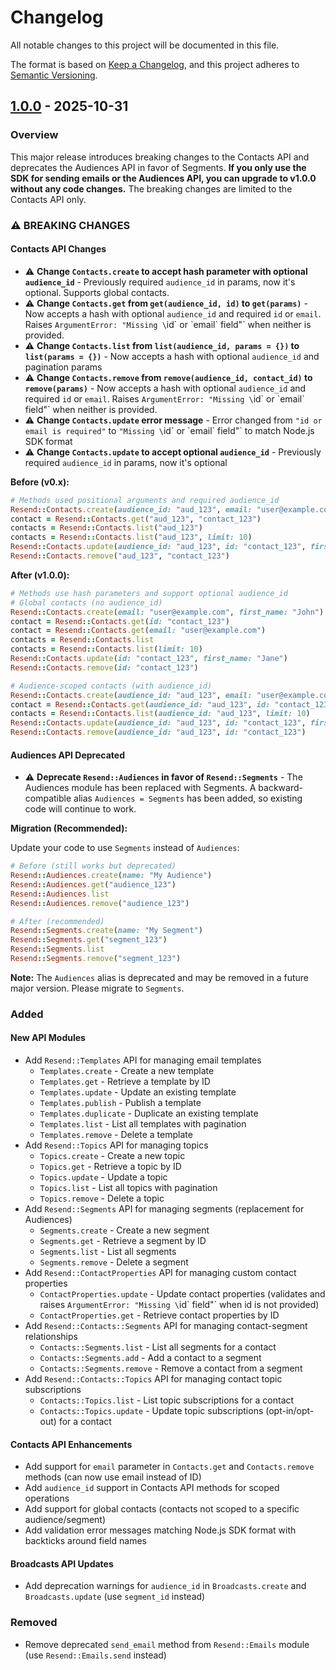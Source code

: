 # Changelog

All notable changes to this project will be documented in this file.

The format is based on [Keep a Changelog](https://keepachangelog.com/en/1.0.0/),
and this project adheres to [Semantic Versioning](https://semver.org/spec/v2.0.0.html).

## [1.0.0] - 2025-10-31

### Overview

This major release introduces breaking changes to the Contacts API and deprecates the Audiences API in favor of Segments. **If you only use the SDK for sending emails or the Audiences API, you can upgrade to v1.0.0 without any code changes.** The breaking changes are limited to the Contacts API only.

### ⚠️ BREAKING CHANGES

#### Contacts API Changes

- ⚠️ **Change `Contacts.create` to accept hash parameter with optional `audience_id`** - Previously required `audience_id` in params, now it's optional. Supports global contacts.
- ⚠️ **Change `Contacts.get` from `get(audience_id, id)` to `get(params)`** - Now accepts a hash with optional `audience_id` and required `id` or `email`. Raises `ArgumentError: "Missing \`id\` or \`email\` field"` when neither is provided.
- ⚠️ **Change `Contacts.list` from `list(audience_id, params = {})` to `list(params = {})`** - Now accepts a hash with optional `audience_id` and pagination params
- ⚠️ **Change `Contacts.remove` from `remove(audience_id, contact_id)` to `remove(params)`** - Now accepts a hash with optional `audience_id` and required `id` or `email`. Raises `ArgumentError: "Missing \`id\` or \`email\` field"` when neither is provided.
- ⚠️ **Change `Contacts.update` error message** - Error changed from `"id or email is required"` to `"Missing \`id\` or \`email\` field"` to match Node.js SDK format
- ⚠️ **Change `Contacts.update` to accept optional `audience_id`** - Previously required `audience_id` in params, now it's optional

**Before (v0.x):**

```ruby
# Methods used positional arguments and required audience_id
Resend::Contacts.create(audience_id: "aud_123", email: "user@example.com", first_name: "John")
contact = Resend::Contacts.get("aud_123", "contact_123")
contacts = Resend::Contacts.list("aud_123")
contacts = Resend::Contacts.list("aud_123", limit: 10)
Resend::Contacts.update(audience_id: "aud_123", id: "contact_123", first_name: "Jane")
Resend::Contacts.remove("aud_123", "contact_123")
```

**After (v1.0.0):**

```ruby
# Methods use hash parameters and support optional audience_id
# Global contacts (no audience_id)
Resend::Contacts.create(email: "user@example.com", first_name: "John")
contact = Resend::Contacts.get(id: "contact_123")
contact = Resend::Contacts.get(email: "user@example.com")
contacts = Resend::Contacts.list
contacts = Resend::Contacts.list(limit: 10)
Resend::Contacts.update(id: "contact_123", first_name: "Jane")
Resend::Contacts.remove(id: "contact_123")

# Audience-scoped contacts (with audience_id)
Resend::Contacts.create(audience_id: "aud_123", email: "user@example.com", first_name: "John")
contact = Resend::Contacts.get(audience_id: "aud_123", id: "contact_123")
contacts = Resend::Contacts.list(audience_id: "aud_123", limit: 10)
Resend::Contacts.update(audience_id: "aud_123", id: "contact_123", first_name: "Jane")
Resend::Contacts.remove(audience_id: "aud_123", id: "contact_123")
```

#### Audiences API Deprecated

- ⚠️ **Deprecate `Resend::Audiences` in favor of `Resend::Segments`** - The Audiences module has been replaced with Segments. A backward-compatible alias `Audiences = Segments` has been added, so existing code will continue to work.

**Migration (Recommended):**

Update your code to use `Segments` instead of `Audiences`:

```ruby
# Before (still works but deprecated)
Resend::Audiences.create(name: "My Audience")
Resend::Audiences.get("audience_123")
Resend::Audiences.list
Resend::Audiences.remove("audience_123")

# After (recommended)
Resend::Segments.create(name: "My Segment")
Resend::Segments.get("segment_123")
Resend::Segments.list
Resend::Segments.remove("segment_123")
```

**Note:** The `Audiences` alias is deprecated and may be removed in a future major version. Please migrate to `Segments`.

### Added

#### New API Modules

- Add `Resend::Templates` API for managing email templates
  - `Templates.create` - Create a new template
  - `Templates.get` - Retrieve a template by ID
  - `Templates.update` - Update an existing template
  - `Templates.publish` - Publish a template
  - `Templates.duplicate` - Duplicate an existing template
  - `Templates.list` - List all templates with pagination
  - `Templates.remove` - Delete a template
- Add `Resend::Topics` API for managing topics
  - `Topics.create` - Create a new topic
  - `Topics.get` - Retrieve a topic by ID
  - `Topics.update` - Update a topic
  - `Topics.list` - List all topics with pagination
  - `Topics.remove` - Delete a topic
- Add `Resend::Segments` API for managing segments (replacement for Audiences)
  - `Segments.create` - Create a new segment
  - `Segments.get` - Retrieve a segment by ID
  - `Segments.list` - List all segments
  - `Segments.remove` - Delete a segment
- Add `Resend::ContactProperties` API for managing custom contact properties
  - `ContactProperties.update` - Update contact properties (validates and raises `ArgumentError: "Missing \`id\` field"` when id is not provided)
  - `ContactProperties.get` - Retrieve contact properties by ID
- Add `Resend::Contacts::Segments` API for managing contact-segment relationships
  - `Contacts::Segments.list` - List all segments for a contact
  - `Contacts::Segments.add` - Add a contact to a segment
  - `Contacts::Segments.remove` - Remove a contact from a segment
- Add `Resend::Contacts::Topics` API for managing contact topic subscriptions
  - `Contacts::Topics.list` - List topic subscriptions for a contact
  - `Contacts::Topics.update` - Update topic subscriptions (opt-in/opt-out) for a contact

#### Contacts API Enhancements

- Add support for `email` parameter in `Contacts.get` and `Contacts.remove` methods (can now use email instead of ID)
- Add `audience_id` support in Contacts API methods for scoped operations
- Add support for global contacts (contacts not scoped to a specific audience/segment)
- Add validation error messages matching Node.js SDK format with backticks around field names

#### Broadcasts API Updates

- Add deprecation warnings for `audience_id` in `Broadcasts.create` and `Broadcasts.update` (use `segment_id` instead)

### Removed

- Remove deprecated `send_email` method from `Resend::Emails` module (use `Resend::Emails.send` instead)

[1.0.0]: https://github.com/resend/resend-ruby/compare/v0.26.0...v1.0.0
